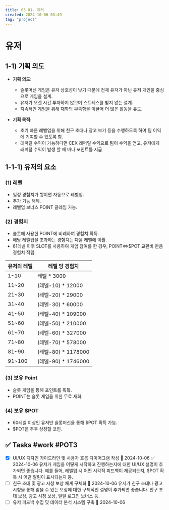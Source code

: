 ```yaml
---
title: 03.01. 유저
created: 2024-10-06 03:49
tag: "project"
---
```


# 유저

## 1-1) 기획 의도

- **기획 의도**:

  - 슬롯머신 게임은 유저 상호성이 낮기 때문에 전체 유저가 아닌 유저 개인을 중심으로 게임을 설계.
  - 유저가 오랜 시간 투자하지 않으며 스트레스를 받지 않는 설계.
  - 지속적인 게임을 위해 재화의 부족함을 이끌어 더 많은 활동을 유도.

- **기획 목적**:

  - 초기 빠른 레벨업을 위해 친구 초대나 광고 보기 등을 수행하도록 하여 팀 이익에 기여할 수 있도록 함.
  - 래퍼럴 수익이 가능하다면 CEX 래퍼럴 수익으로 팀이 수익을 얻고, 유저에게 래퍼럴 수익이 발생 할 때 마다 포인트를 지급

## 1-1-1) 유저의 요소

### (1) 레벨

- 일정 경험치가 쌓이면 자동으로 레벨업.
- 추가 기능 해제.
- 레벨업 보너스 POINT 클레임 가능.

### (2) 경험치

- 슬롯에 사용한 POINT에 비례하여 경험치 획득.
- 해당 레벨업을 초과하는 경험치는 다음 레벨에 이월.
- 61레벨 이후 SLOT를 사용하여 게임 참여를 한 경우, POINT⇔$POT 교환비 만큼 경험치 적립.

| 유저의 레벨 | 레벨 당 경험치       |
| ----------- | -------------------- |
| 1~10        | 레벨 \* 3000         |
| 11~20       | (레벨-10) \* 12000   |
| 21~30       | (레벨-20) \* 29000   |
| 31~40       | (레벨-30) \* 60000   |
| 41~50       | (레벨-40) \* 109000  |
| 51~60       | (레벨-50) \* 210000  |
| 61~70       | (레벨-60) \* 327000  |
| 71~80       | (레벨-70) \* 578000  |
| 81~90       | (레벨-80) \* 1178000 |
| 91~100      | (레벨-90) \* 1746000 |

### (3) 보유 Point

- 슬롯 게임을 통해 포인트를 획득.
- POINT는 슬롯 게임을 위한 무료 재화.

### (4) 보유 $POT

- 60레벨 이상인 유저만 슬롯머신을 통해 $POT 획득 가능.
- $POT은 추후 상장할 코인.

## ✅ Tasks #work #POT3

- [x] UI/UX 디자인 가이드라인 및 사용자 흐름 다이어그램 작성 📅 2024-10-06 ✅ 2024-10-06
      유저가 게임을 어떻게 시작하고 진행하는지에 대한 UI/UX 설명이 추가되면 좋습니다. 예를 들어, 레벨업 시 어떤 시각적 피드백이 제공되는지, $POT 획득 시 어떤 알림이 표시되는지 등.
- [ ] 친구 초대 및 광고 시청 보상 체계 구체화 📅 2024-10-06
      유저가 친구 초대나 광고 시청을 통해 얻을 수 있는 보상에 대한 구체적인 설명이 추가되면 좋습니다. 친구 초대 보상, 광고 시청 보상, 일일 로그인 보너스 등.
- [ ] 유저 피드백 수집 및 데이터 분석 시스템 구축 📅 2024-10-06
